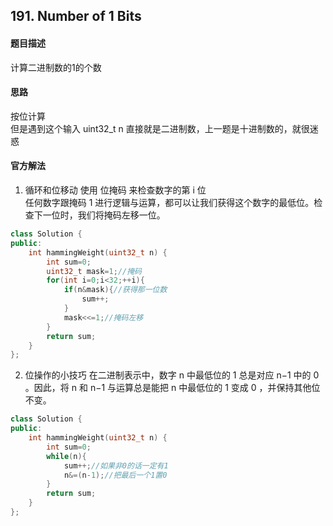 ## 191. Number of 1 Bits
#### 题目描述
计算二进制数的1的个数  

#### 思路
按位计算  
但是遇到这个输入 uint32_t n 直接就是二进制数，上一题是十进制数的，就很迷惑  

#### 官方解法
1. 循环和位移动
使用 位掩码 来检查数字的第 i 位  
任何数字跟掩码 1 进行逻辑与运算，都可以让我们获得这个数字的最低位。检查下一位时，我们将掩码左移一位。  
```cpp
class Solution {
public:
    int hammingWeight(uint32_t n) {
        int sum=0;
        uint32_t mask=1;//掩码
        for(int i=0;i<32;++i){
            if(n&mask){//获得那一位数
                sum++;
            }
            mask<<=1;//掩码左移
        }
        return sum;
    }
};
```

2. 位操作的小技巧
在二进制表示中，数字 n 中最低位的 1 总是对应 n−1 中的 0 。因此，将 n 和 n−1 与运算总是能把 n 中最低位的 1 变成 0 ，并保持其他位不变。
```cpp
class Solution {
public:
    int hammingWeight(uint32_t n) {
        int sum=0;
        while(n){
            sum++;//如果非0的话一定有1
            n&=(n-1);//把最后一个1置0
        }
        return sum;
    }
};
```